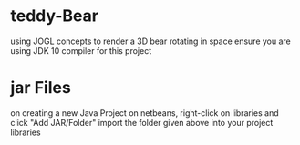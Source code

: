 # teddy-Bear
using JOGL concepts to render a 3D bear rotating in space
ensure you are using JDK 10 compiler for this project

# jar Files
on creating a new Java Project on netbeans, right-click on libraries and click "Add JAR/Folder"
import the folder given above into your project libraries

